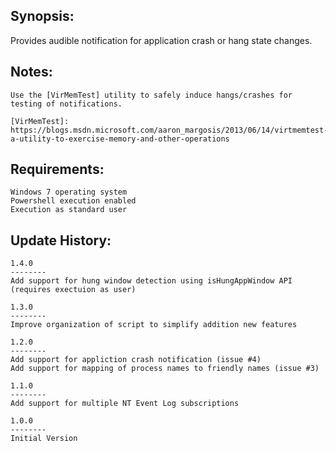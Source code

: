 
Synopsis:
-------------------------------

Provides audible notification for application crash or hang state changes.


Notes:
-------------------------------
	Use the [VirMemTest] utility to safely induce hangs/crashes for testing of notifications. 
	
	[VirMemTest]: https://blogs.msdn.microsoft.com/aaron_margosis/2013/06/14/virtmemtest-a-utility-to-exercise-memory-and-other-operations

Requirements:
-------------------------------

	Windows 7 operating system
	Powershell execution enabled
	Execution as standard user

Update History:
-------------------------------

	1.4.0
	--------
	Add support for hung window detection using isHungAppWindow API (requires exectuion as user)

	1.3.0
	--------
	Improve organization of script to simplify addition new features

	1.2.0
	--------
	Add support for appliction crash notification (issue #4)
	Add support for mapping of process names to friendly names (issue #3)

	1.1.0
	--------
	Add support for multiple NT Event Log subscriptions

	1.0.0
	--------
	Initial Version

